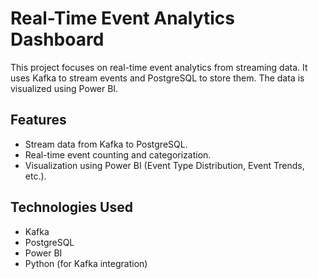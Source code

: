 # Real-Time Event Analytics Dashboard

This project focuses on real-time event analytics from streaming data. It uses Kafka to stream events and PostgreSQL to store them. The data is visualized using Power BI.

## Features
- Stream data from Kafka to PostgreSQL.
- Real-time event counting and categorization.
- Visualization using Power BI (Event Type Distribution, Event Trends, etc.).

## Technologies Used
- Kafka
- PostgreSQL
- Power BI
- Python (for Kafka integration)

